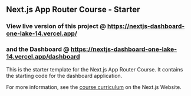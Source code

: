 ## Next.js App Router Course - Starter

### View live version of this project @ https://nextjs-dashboard-one-lake-14.vercel.app/
### and the Dashboard @ https://nextjs-dashboard-one-lake-14.vercel.app/dashboard

This is the starter template for the Next.js App Router Course. It contains the starting code for the dashboard application.

For more information, see the [course curriculum](https://nextjs.org/learn) on the Next.js Website.

